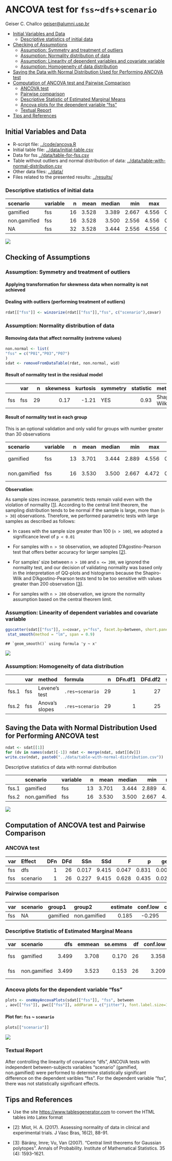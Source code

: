 ANCOVA test for `fss`\~`dfs`+`scenario`
================
Geiser C. Challco <geiser@alumni.usp.br>

-   [Initial Variables and Data](#initial-variables-and-data)
    -   [Descriptive statistics of initial
        data](#descriptive-statistics-of-initial-data)
-   [Checking of Assumptions](#checking-of-assumptions)
    -   [Assumption: Symmetry and treatment of
        outliers](#assumption-symmetry-and-treatment-of-outliers)
    -   [Assumption: Normality distribution of
        data](#assumption-normality-distribution-of-data)
    -   [Assumption: Linearity of dependent variables and covariate
        variable](#assumption-linearity-of-dependent-variables-and-covariate-variable)
    -   [Assumption: Homogeneity of data
        distribution](#assumption-homogeneity-of-data-distribution)
-   [Saving the Data with Normal Distribution Used for Performing ANCOVA
    test](#saving-the-data-with-normal-distribution-used-for-performing-ancova-test)
-   [Computation of ANCOVA test and Pairwise
    Comparison](#computation-of-ancova-test-and-pairwise-comparison)
    -   [ANCOVA test](#ancova-test)
    -   [Pairwise comparison](#pairwise-comparison)
    -   [Descriptive Statistic of Estimated Marginal
        Means](#descriptive-statistic-of-estimated-marginal-means)
    -   [Ancova plots for the dependent variable
        “fss”](#ancova-plots-for-the-dependent-variable-fss)
    -   [Textual Report](#textual-report)
-   [Tips and References](#tips-and-references)

## Initial Variables and Data

-   R-script file: [../code/ancova.R](../code/ancova.R)
-   Initial table file:
    [../data/initial-table.csv](../data/initial-table.csv)
-   Data for fss [../data/table-for-fss.csv](../data/table-for-fss.csv)
-   Table without outliers and normal distribution of data:
    [../data/table-with-normal-distribution.csv](../data/table-with-normal-distribution.csv)
-   Other data files: [../data/](../data/)
-   Files related to the presented results: [../results/](../results/)

### Descriptive statistics of initial data

| scenario     | variable |   n |  mean | median |   min |   max |    sd |    se |    ci |   iqr | symmetry | skewness | kurtosis |
|:-------------|:---------|----:|------:|-------:|------:|------:|------:|------:|------:|------:|:---------|---------:|---------:|
| gamified     | fss      |  16 | 3.528 |  3.389 | 2.667 | 4.556 | 0.702 | 0.176 | 0.374 | 1.222 | YES      |    0.381 |   -1.561 |
| non.gamified | fss      |  16 | 3.528 |  3.500 | 2.556 | 4.556 | 0.548 | 0.137 | 0.292 | 0.667 | YES      |    0.144 |   -0.655 |
| NA           | fss      |  32 | 3.528 |  3.444 | 2.556 | 4.556 | 0.620 | 0.110 | 0.223 | 0.833 | YES      |    0.327 |   -1.096 |

![](ancova_files/figure-gfm/unnamed-chunk-5-1.png)<!-- -->

## Checking of Assumptions

### Assumption: Symmetry and treatment of outliers

#### Applying transformation for skewness data when normality is not achieved

#### Dealing with outliers (performing treatment of outliers)

``` r
rdat[["fss"]] <- winzorize(rdat[["fss"]],"fss", c("scenario"),covar)
```

### Assumption: Normality distribution of data

#### Removing data that affect normality (extreme values)

``` r
non.normal <- list(
"fss" = c("P01","P03","P07")
)
sdat <- removeFromDataTable(rdat, non.normal, wid)
```

#### Result of normality test in the residual model

|     | var |   n | skewness | kurtosis | symmetry | statistic | method       |     p | p.signif | normality |
|:----|:----|----:|---------:|---------:|:---------|----------:|:-------------|------:|:---------|:----------|
| fss | fss |  29 |     0.17 |    -1.21 | YES      |      0.93 | Shapiro-Wilk | 0.056 | ns       | YES       |

#### Result of normality test in each group

This is an optional validation and only valid for groups with number
greater than 30 observations

| scenario     | variable |   n |  mean | median |   min |   max |    sd |    se |    ci |   iqr | normality | method       | statistic |     p | p.signif |
|:-------------|:---------|----:|------:|-------:|------:|------:|------:|------:|------:|------:|:----------|:-------------|----------:|------:|:---------|
| gamified     | fss      |  13 | 3.701 |  3.444 | 2.889 | 4.556 | 0.664 | 0.184 | 0.401 | 1.333 | YES       | Shapiro-Wilk |     0.871 | 0.054 | ns       |
| non.gamified | fss      |  16 | 3.530 |  3.500 | 2.667 | 4.472 | 0.525 | 0.131 | 0.280 | 0.667 | YES       | Shapiro-Wilk |     0.947 | 0.451 | ns       |

**Observation**:

As sample sizes increase, parametric tests remain valid even with the
violation of normality \[[1](#references)\]. According to the central
limit theorem, the sampling distribution tends to be normal if the
sample is large, more than (`n > 30`) observations. Therefore, we
performed parametric tests with large samples as described as follows:

-   In cases with the sample size greater than 100 (`n > 100`), we
    adopted a significance level of `p < 0.01`

-   For samples with `n > 50` observation, we adopted D’Agostino-Pearson
    test that offers better accuracy for larger samples
    \[[2](#references)\].

-   For samples’ size between `n > 100` and `n <= 200`, we ignored the
    normality test, and our decision of validating normality was based
    only in the interpretation of QQ-plots and histograms because the
    Shapiro-Wilk and D’Agostino-Pearson tests tend to be too sensitive
    with values greater than 200 observation \[[3](#references)\].

-   For samples with `n > 200` observation, we ignore the normality
    assumption based on the central theorem limit.

### Assumption: Linearity of dependent variables and covariate variable

``` r
ggscatter(sdat[["fss"]], x=covar, y="fss", facet.by=between, short.panel.labs = F) + 
 stat_smooth(method = "lm", span = 0.9)
```

    ## `geom_smooth()` using formula 'y ~ x'

![](ancova_files/figure-gfm/unnamed-chunk-12-1.png)<!-- -->

### Assumption: Homogeneity of data distribution

|       | var | method         | formula            |   n | DFn.df1 | DFd.df2 | statistic |     p | p.signif |
|:------|:----|:---------------|:-------------------|----:|--------:|--------:|----------:|------:|:---------|
| fss.1 | fss | Levene’s test  | `.res`\~`scenario` |  29 |       1 |      27 |     1.574 | 0.220 | ns       |
| fss.2 | fss | Anova’s slopes | `.res`\~`scenario` |  29 |       1 |      25 |     3.858 | 0.061 | ns       |

## Saving the Data with Normal Distribution Used for Performing ANCOVA test

``` r
ndat <- sdat[[1]]
for (dv in names(sdat)[-1]) ndat <- merge(ndat, sdat[[dv]])
write.csv(ndat, paste0("../data/table-with-normal-distribution.csv"))
```

Descriptive statistics of data with normal distribution

|       | scenario     | variable |   n |  mean | median |   min |   max |    sd |    se |    ci |   iqr |
|:------|:-------------|:---------|----:|------:|-------:|------:|------:|------:|------:|------:|------:|
| fss.1 | gamified     | fss      |  13 | 3.701 |  3.444 | 2.889 | 4.556 | 0.664 | 0.184 | 0.401 | 1.333 |
| fss.2 | non.gamified | fss      |  16 | 3.530 |  3.500 | 2.667 | 4.472 | 0.525 | 0.131 | 0.280 | 0.667 |

![](ancova_files/figure-gfm/unnamed-chunk-18-1.png)<!-- -->

## Computation of ANCOVA test and Pairwise Comparison

### ANCOVA test

| var | Effect   | DFn | DFd |   SSn |   SSd |     F |     p |   ges | p.signif |
|:----|:---------|----:|----:|------:|------:|------:|------:|------:|:---------|
| fss | dfs      |   1 |  26 | 0.017 | 9.415 | 0.047 | 0.831 | 0.002 | ns       |
| fss | scenario |   1 |  26 | 0.227 | 9.415 | 0.628 | 0.435 | 0.024 | ns       |

### Pairwise comparison

| var | scenario | group1   | group2       | estimate | conf.low | conf.high |    se | statistic |     p | p.adj | p.adj.signif |
|:----|:---------|:---------|:-------------|---------:|---------:|----------:|------:|----------:|------:|------:|:-------------|
| fss | NA       | gamified | non.gamified |    0.185 |   -0.295 |     0.664 | 0.233 |     0.793 | 0.435 | 0.435 | ns           |

### Descriptive Statistic of Estimated Marginal Means

| var | scenario     |   dfs | emmean | se.emms |  df | conf.low | conf.high | method       |   n |  mean | median |   min |   max |    sd | se.ds |    ci |   iqr | n.dfs | mean.dfs | median.dfs | min.dfs | max.dfs | sd.dfs | se.dfs | ci.dfs | iqr.dfs | sd.emms |
|:----|:-------------|------:|-------:|--------:|----:|---------:|----------:|:-------------|----:|------:|-------:|------:|------:|------:|------:|------:|------:|------:|---------:|-----------:|--------:|--------:|-------:|-------:|-------:|--------:|--------:|
| fss | gamified     | 3.499 |  3.708 |   0.170 |  26 |    3.358 |     4.059 | Emmeans test |  13 | 3.701 |  3.444 | 2.889 | 4.556 | 0.664 | 0.184 | 0.401 | 1.333 |    13 |    3.376 |      3.556 |   2.722 |   3.833 |  0.433 |  0.120 |  0.262 |   0.778 |   0.615 |
| fss | non.gamified | 3.499 |  3.523 |   0.153 |  26 |    3.209 |     3.838 | Emmeans test |  16 | 3.530 |  3.500 | 2.667 | 4.472 | 0.525 | 0.131 | 0.280 | 0.667 |    16 |    3.599 |      3.778 |   2.889 |   4.028 |  0.393 |  0.098 |  0.209 |   0.667 |   0.612 |

### Ancova plots for the dependent variable “fss”

``` r
plots <- oneWayAncovaPlots(sdat[["fss"]], "fss", between
, aov[["fss"]], pwc[["fss"]], addParam = c("jitter"), font.label.size=16, step.increase=0.25)
```

#### Plot for: `fss` \~ `scenario`

``` r
plots[["scenario"]]
```

![](ancova_files/figure-gfm/unnamed-chunk-26-1.png)<!-- -->

### Textual Report

After controlling the linearity of covariance “dfs”, ANCOVA tests with
independent between-subjects variables “scenario” (gamified,
non.gamified) were performed to determine statistically significant
difference on the dependent varibles “fss”. For the dependent variable
“fss”, there was not statistically significant effects.

## Tips and References

-   Use the site <https://www.tablesgenerator.com> to convert the HTML
    tables into Latex format

-   \[2\]: Miot, H. A. (2017). Assessing normality of data in clinical
    and experimental trials. J Vasc Bras, 16(2), 88-91.

-   \[3\]: Bárány, Imre; Vu, Van (2007). “Central limit theorems for
    Gaussian polytopes”. Annals of Probability. Institute of
    Mathematical Statistics. 35 (4): 1593–1621.